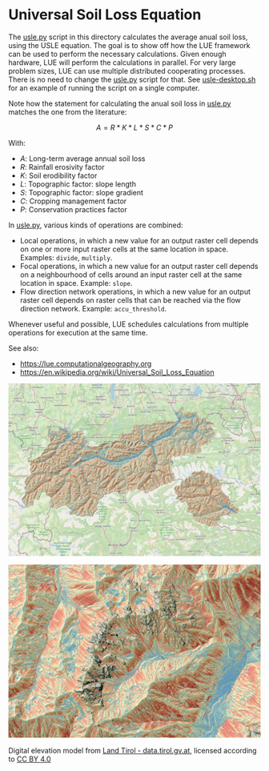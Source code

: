 # Universal Soil Loss Equation
The [usle.py](usle.py) script in this directory calculates the average anual soil loss, using the USLE
equation. The goal is to show off how the LUE framework can be used to perform the necessary
calculations. Given enough hardware, LUE will perform the calculations in parallel.
For very large problem sizes, LUE can use multiple distributed cooperating processes. There is
no need to change the [usle.py](usle.py) script for that. See [usle-desktop.sh](usle-desktop.sh)
for an example of running the script on a single computer.

Note how the statement for calculating the anual soil loss in [usle.py](usle.py) matches the
one from the literature:

$$A = R * K * L * S * C * P$$

With:

- $A$: Long-term average annual soil loss
- $R$: Rainfall erosivity factor
- $K$: Soil erodibility factor
- $L$: Topographic factor: slope length
- $S$: Topographic factor: slope gradient
- $C$: Cropping management factor
- $P$: Conservation practices factor

In [usle.py](usle.py), various kinds of operations are combined:

- Local operations, in which a new value for an output raster cell depends on one or more input
  raster cells at the same location in space. Examples: `divide`, `multiply`.
- Focal operations, in  which a new value for an output raster cell depends on a neighbourhood
  of cells around an input raster cell at the same location in space. Example: `slope`.
- Flow direction network operations, in which a new value for an output raster cell depends on
  raster cells that can be reached via the flow direction network. Example: `accu_threshold`.

Whenever useful and possible, LUE schedules calculations from multiple operations for execution
at the same time.

See also:
- https://lue.computationalgeography.org
- https://en.wikipedia.org/wiki/Universal_Soil_Loss_Equation

![Indication of soil loss: Tirol (Austria)](erosivity_tirol.png "Indication of soil loss: Tirol (Austria)")

![Indication of soil loss: detail](erosivity_detail.png "Indication of soil loss: detail")

Digital elevation model from [Land Tirol - data.tirol.gv.at](https://data.tirol.gv.at),
licensed according to [CC BY 4.0](https://creativecommons.org/licenses/by/4.0/deed.en)
